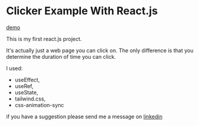 # Clicker Example With React.js

[demo](https://nepcen.net/react-clicker)

This is my first react.js project. 

It's actually just a web page you can click on. The only difference is that you determine the duration of time you can click.

I used:
+ useEffect,
+ useRef,
+ useState,
+ tailwind.css,
+ css-animation-sync

if you have a suggestion please send me a message on [linkedin](https://www.linkedin.com/in/yusufabacik/ "Yusuf Abacık Linkedin") 
